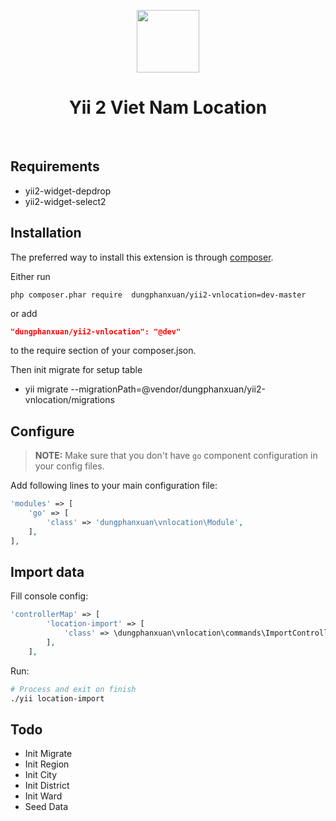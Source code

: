 <p align="center">
    <a href="https://github.com/yiisoft" target="_blank">
        <img src="https://avatars0.githubusercontent.com/u/993323" height="100px">
    </a>
    <h1 align="center">Yii 2 Viet Nam Location</h1>
    <br>
</p>

## Requirements

 - yii2-widget-depdrop
 - yii2-widget-select2
 
## Installation

The preferred way to install this extension is through [composer](http://getcomposer.org/download/).

Either run

```
php composer.phar require  dungphanxuan/yii2-vnlocation=dev-master
```

or add

```json
"dungphanxuan/yii2-vnlocation": "@dev"
```

to the require section of your composer.json.

Then init migrate for setup table

 - yii migrate --migrationPath=@vendor/dungphanxuan/yii2-vnlocation/migrations


##  Configure

> **NOTE:** Make sure that you don't have `go` component configuration in your config files.

Add following lines to your main configuration file:

```php
'modules' => [
    'go' => [
        'class' => 'dungphanxuan\vnlocation\Module',
    ],
],
```

## Import data

Fill console config:
```php
'controllerMap' => [
        'location-import' => [
            'class' => \dungphanxuan\vnlocation\commands\ImportController::className(),
        ],
    ],
```

Run:

```bash
# Process and exit on finish
./yii location-import
```

## Todo 

 - Init Migrate
 - Init Region
 - Init City
 - Init District
 - Init Ward
 - Seed Data